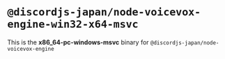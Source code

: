 # `@discordjs-japan/node-voicevox-engine-win32-x64-msvc`

This is the **x86_64-pc-windows-msvc** binary for `@discordjs-japan/node-voicevox-engine`
